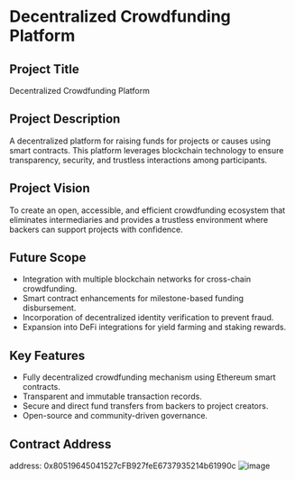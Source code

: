 # Decentralized Crowdfunding Platform

## Project Title
Decentralized Crowdfunding Platform

## Project Description
A decentralized platform for raising funds for projects or causes using smart contracts. This platform leverages blockchain technology to ensure transparency, security, and trustless interactions among participants.

## Project Vision
To create an open, accessible, and efficient crowdfunding ecosystem that eliminates intermediaries and provides a trustless environment where backers can support projects with confidence.

## Future Scope
- Integration with multiple blockchain networks for cross-chain crowdfunding.
- Smart contract enhancements for milestone-based funding disbursement.
- Incorporation of decentralized identity verification to prevent fraud.
- Expansion into DeFi integrations for yield farming and staking rewards.

## Key Features
- Fully decentralized crowdfunding mechanism using Ethereum smart contracts.
- Transparent and immutable transaction records.
- Secure and direct fund transfers from backers to project creators.
- Open-source and community-driven governance.

## Contract Address
address: 0x80519645041527cFB927feE6737935214b61990c
![image](https://github.com/user-attachments/assets/0335da15-cd2a-49bb-b9a7-aad75a97d3d0)
